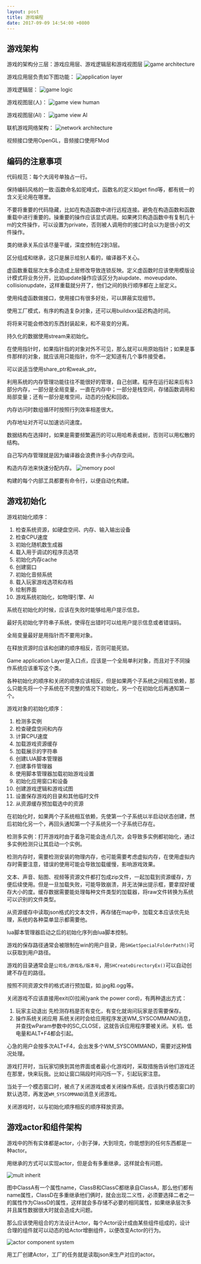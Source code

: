 ```yaml
---
layout: post
title: 游戏编程
date: 2017-09-09 14:54:00 +0800
---
```


游戏架构
-------------------------------------------------------------
游戏的架构分三层：游戏应用层、游戏逻辑层和游戏视图层
![game architecture](/image/game-arch.png)

游戏应用层负责如下图功能：
![application layer](/image/application-layer.png)

游戏逻辑层：
![game logic](/image/game-logic.png)

游戏视图层(人)：
![game view human](/image/game-view.png)

游戏视图层(AI)：
![game view AI](/image/ai-agent.png)

联机游戏网络架构：
![network architecture](/image/network-arch.png)

视频接口使用OpenGL，音频接口使用FMod

编码的注意事项
--------------------------------------------------------------
代码规范：每个大阔号单独占一行。

保持编码风格的一致:函数命名如驼峰式，函数名的定义如get find等，都有统一的含义无论用在哪里。

不要将重要的代码隐藏，比如在构造函数中进行远程连接。避免在构造函数和函数重载中进行重要的。操重要的操作应该显式调用。如果拷贝构造函数中有复制几十m的文件操作，可以设置为private，否则被人调用你的接口时会以为是很小的文件操作。

类的继承关系应该尽量平缓，深度控制在2到3层。

区分组成和继承，这只是展示给别人看的，编译器不关心。

虚函数重载层次太多会造成上层修改导致连锁反映。定义虚函数时应该使用模版设计模式将业务分开，比如update操作应该区分为aiupdate、moveupdate、collisionupdate，这样重载就分开了，他们之间的执行顺序都在上层定义。

使用纯虚函数做接口，使用接口有很多好处，可以屏蔽实现细节。

使用工厂模式，有序的构造复杂对象，还可以用buildxxx延迟构造时间。

将将来可能会修改的东西封装起来，和不易变的分离。

持久化的数据使用stream来初始化。

在使用指针时，如果指针指的对象对外不可见，那么就可以用原始指针；如果是事件那样的对象，就应该用只能指针，你不一定知道有几个事件接受者。

可以说适当使用share_ptr和weak_ptr。

利用系统的内存管理功能往往不能很好的管理，自己创建。程序在运行起来后有3部分内存，一部分是全局变量，一直在内存中；一部分是栈空间，存储函数调用和局部变量；还有一部分是堆空间，动态的分配和回收。

内存访问时数组循环时按照行列效率相差很大。

内存地址对齐可以加速访问速度。

数据结构在选择时，如果是需要频繁遍历的可以用哈希表或树，否则可以用松散的结构。

自己写内存管理就是因为编译器会浪费许多小内存空间。

构造内存池来快速分配内存。
![memory pool](/image/memory-pool.png)

构建的每个内部工具都要有命令行，以便自动化构建。

游戏初始化
--------------------------------------------------
游戏初始化顺序：
1. 检查系统资源，如硬盘空间、内存、输入输出设备
2. 检查CPU速度
3. 初始化随机数生成器
4. 载入用于调试的程序员选项
5. 初始化内存cache
6. 创建窗口
7. 初始化音频系统
8. 载入玩家游戏选项和存档
9. 绘制界面
10. 游戏系统初始化，如物理引擎、AI

系统在初始化的时候，应该在失败时能够给用户提示信息。

最好先初始化字符串子系统，使得在出错时可以给用户提示信息或者错误码。

全局变量最好是用指针而不要用对象。

在释放资源时应该和创建的顺序相反，否则可能死锁。

Game application Layer是入口点，应该是一个全局单利对象，而且对于不同操作系统应该重写这个类。

各种初始化的顺序和关闭的顺序应该相反，但是如果两个子系统之间相互依赖，那么只能先将一个子系统在不完整的情况下初始化，另一个在初始化后再通知第一个。

游戏对象的初始化顺序：

1. 检测多实例
2. 检查硬盘空间和内存
3. 计算CPU速度
4. 加载游戏资源缓存
5. 加载展示的字符串
6. 创建LUA脚本管理器
7. 创建事件管理器
8. 使用脚本管理器加载初始游戏设置
9. 初始化应用窗口和设备
10. 创建游戏逻辑和游戏试图
11. 设置保存游戏的目录和其他临时文件
12. 从资源缓存预加载选中的资源

在初始化时，如果两个子系统相互依赖，先使第一个子系统以半启动状态创建，然后初始化另一个，再回头通知第一个子系统另一个子系统已存在。

检测多实例：打开游戏时由于着急可能会连点几次，会导致多实例都初始化，通过多实例检测只让其启动一个实例。

检测内存时，需要检测安装的物理内存，也可能需要考虑虚拟内存，在使用虚拟内存时需要注意，错误的使用可能会导致加载缓慢，影响游戏效果。

文本、声音、贴图、视频等资源文件都打包成zip文件，一起加载到资源缓存，方便后续使用。但是一旦加载失败，可能导致崩溃，并无法弹出提示框，要拿捏好缓存大小的度。缓存数据需要能处理每种文件类型的加载器，将raw文件转换为系统可以识别的文件类型。

从资源缓存中读取json格式的文本文件，再存储在map中，加载文本应该优先处理，系统的各种菜单显示都需要他。

lua脚本管理器启动之后的初始化序列由lua脚本控制。

游戏的保存路径通常会被限制在win的用户目录，用`SHGetSpecialFolderPath()`可以获取到用户路径。

游戏的目录通常会是`公司名/游戏名/版本号`，用`SHCreateDirectoryEx()`可以自动创建不存在的路径。

按照不同资源文件的格式进行预加载，如.jpg和.ogg等。

关闭游戏不应该直接用exit(0)拉闸(yank the power cord)，有两种退出方式：
1. 玩家主动退出
先检测存档是否有变化，有变化就询问玩家是否需要保存。
2. 操作系统关闭应用
系统关闭时会给应用程序发送WM_SYSCOMMAND消息，并查找wParam参数中的SC_CLOSE，这就告诉应用程序要被关闭。关机、低电量和ALT+F4都会引起。

心急的用户会按多次ALT+F4，会出发多个WM_SYSCOMMAND，需要对这种情况处理。

游戏打开时，当玩家切换到其他界面或者最小化游戏时，采取措施告诉他们游戏还在那里，快来玩我。比如让窗口隔段时间闪烁一下，引起玩家注意。

当处于一个模态窗口时，被点了关闭游戏或者关闭操作系统，应该执行模态窗口的默认选项，再发送`WM_SYSCOMMAND`消息关闭游戏。

关闭游戏时，以与初始化顺序相反的顺序释放资源。

游戏actor和组件架构
--------------------------
游戏中的所有实体都是actor，小到子弹，大到坦克，你能想到的任何东西都是一种actor。

用继承的方式可以实现actor，但是会有多重继承，这样就会有问题。

![mult inherit](/image/mult-inherit.png)

图中ClassA有一个属性name，ClassB和ClassC都继承自ClassA，那么他们都有name属性，ClassD在多重继承他们俩时，就会出现二义性，必须要选择二者之一的属性作为ClassD的属性，这样就会多存储不必要的相同属性，如果继承层次多并且属性数据很大时就会造成大问题。

那么应该使用组合的方法设计Actor，每个Actor设计成由某些组件组成的，设计合理的组件就可以动态的给Actor增删组件，以便改变Actor的行为。

![actor component system](/image/actor-component.png)

用工厂创建Actor，工厂的任务就是读取json来生产对应的actor。